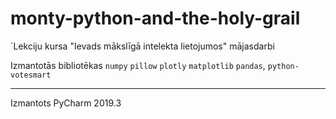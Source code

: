 # monty-python-and-the-holy-grail

`Lekciju kursa "Ievads mākslīgā intelekta lietojumos" mājasdarbi

Izmantotās bibliotēkas `numpy` `pillow` `plotly` `matplotlib` `pandas`,  `python-votesmart`
 

---
Izmantots PyCharm 2019.3



